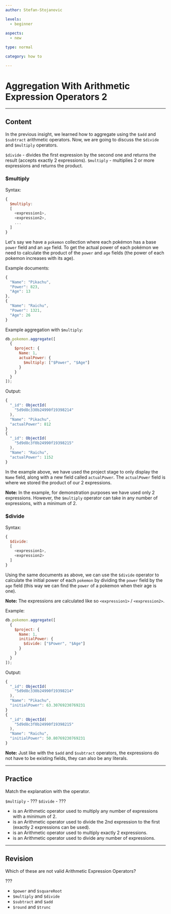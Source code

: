 ```yaml
---
author: Stefan-Stojanovic

levels:
  - beginner
  
aspects:
  - new

type: normal

category: how to

---
```


# Aggregation With Arithmetic Expression Operators 2

---
## Content

In the previous insight, we learned how to aggregate using the `$add` and `$subtract` arithmetic operators. Now, we are going to discuss the `$divide` and `$multiply` operators.

`$divide` - divides the first expression by the second one and returns the result (accepts exactly 2 expressions).
`$multiply` - multiplies 2 or more expressions and returns the product.

### $multiply

Syntax:
```javascript
{ 
  $multiply:  
  [ 
    <expression1>, 
    <expression2>, 
    ... 
  ] 
}
```

Let's say we have a `pokemon` collection where each pokémon has a base `power` field and an `age` field. To get the actual power of each pokémon we need to calculate the product of the `power` and `age` fields (the power of each pokemon increases with its age).

Example documents:
```javascript
{ 
  "Name": "Pikachu",
  "Power": 823,
  "Age": 13
},
{ 
  "Name": "Raichu", 
  "Power": 1321,
  "Age": 26
}
```

Example aggregation with `$multiply`:
```javascript
db.pokemon.aggregate([
  {
    $project: {
      Name: 1,
      actualPower: {
        $multiply: ["$Power", "$Age"]
      }
    }
  }
]);
```

Output:
```javascript
{ 
  "_id": ObjectId(
    "5d9d8c330b24990f19398214"
  ),
  "Name": "Pikachu", 
  "actualPower": 812 
}
{ 
  "_id": ObjectId(
    "5d9d8c3f0b24990f19398215"
  ),
  "Name": "Raichu", 
  "actualPower": 1152 
}
```

In the example above, we have used the project stage to only display the `Name` field, along with a new field called `actualPower`. The `actualPower` field is where we stored the product of our 2 expressions.

**Note:** In the example, for demonstration purposes we have used only 2 expressions. However, the `$multiply` operator can take in any number of expressions, with a minimum of 2.

### $divide

Syntax:
```javascript
{ 
  $divide:  
  [ 
    <expression1>, 
    <expression2> 
  ] 
}
```

Using the same documents as above, we can use the `$divide` operator to calculate the initial power of each `pokemon` by dividing the `power` field by the `age` field (this way we can find the `power` of a pokemon when their age is one).

**Note:** The expressions are calculated like so `<expression1>` / `<expression2>`.

Example:
```javascript
db.pokemon.aggregate([
  {
    $project: {
      Name: 1,
      initialPower: {
        $divide: ["$Power", "$Age"]
      }
    }
  }
]);
```

Output:
```javascript
{ 
  "_id": ObjectId(
    "5d9d8c330b24990f19398214"
  ),
  "Name": "Pikachu", 
  "initialPower": 63.30769230769231 
}
{ 
  "_id": ObjectId(
    "5d9d8c3f0b24990f19398215"
  ),
  "Name": "Raichu", 
  "initialPower": 50.80769230769231 
}
```

**Note:** Just like with the `$add` and `$subtract` operators, the expressions do not have to be existing fields, they can also be any literals.

---
## Practice

Match the explanation with the operator.

`$multiply` - ???
`$divide` - ???

* is an Arithmetic operator used to multiply any number of expressions with a minimum of 2.
* is an Arithmetic operator used to divide the 2nd expression to the first (exactly 2 expressions can be used).
* is an Arithmetic operator used to multiply exactly 2 expressions.
* is an Arithmetic operator used to divide any number of expressions.

---
## Revision

Which of these are not valid Arithmetic Expression Operators?

???

* `$power` and `$squareRoot`
* `$multiply` and `$divide`
* `$subtract` and `$add`
* `$round` and `$trunc`
